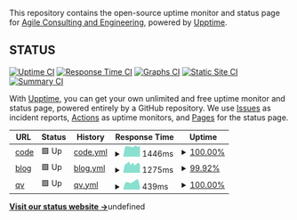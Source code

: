 This repository contains the open-source uptime monitor and status page for [Agile Consulting and Engineering](https://hive.gov.sg), powered by [Upptime](https://github.com/upptime/upptime).

## STATUS

[![Uptime CI](https://github.com/gdsace/status/workflows/Uptime%20CI/badge.svg)](https://github.com/gdsace/status/actions?query=workflow%3A%22Uptime+CI%22)
[![Response Time CI](https://github.com/gdsace/status/workflows/Response%20Time%20CI/badge.svg)](https://github.com/gdsace/status/actions?query=workflow%3A%22Response+Time+CI%22)
[![Graphs CI](https://github.com/gdsace/status/workflows/Graphs%20CI/badge.svg)](https://github.com/gdsace/status/actions?query=workflow%3A%22Graphs+CI%22)
[![Static Site CI](https://github.com/gdsace/status/workflows/Static%20Site%20CI/badge.svg)](https://github.com/gdsace/status/actions?query=workflow%3A%22Static+Site+CI%22)
[![Summary CI](https://github.com/gdsace/status/workflows/Summary%20CI/badge.svg)](https://github.com/gdsace/status/actions?query=workflow%3A%22Summary+CI%22)

With [Upptime](https://upptime.js.org), you can get your own unlimited and free uptime monitor and status page, powered entirely by a GitHub repository. We use [Issues](https://github.com/gdsace/status/issues) as incident reports, [Actions](https://github.com/gdsace/status/actions) as uptime monitors, and [Pages](https://gdsace.github.io/status) for the status page.

<!--start: status pages-->
<!-- This summary is generated by Upptime (https://github.com/upptime/upptime) -->
<!-- Do not edit this manually, your changes will be overwritten -->
<!-- prettier-ignore -->
| URL | Status | History | Response Time | Uptime |
| --- | ------ | ------- | ------------- | ------ |
| <img alt="" src="https://favicons.githubusercontent.com/code.gov.sg" height="13"> [code](https://code.gov.sg) | 🟩 Up | [code.yml](https://github.com/gdsace/status/commits/HEAD/history/code.yml) | <details><summary><img alt="Response time graph" src="./graphs/code/response-time-week.png" height="20"> 1446ms</summary><br><a href="https://gdsace.github.io/status/history/code"><img alt="Response time 1482" src="https://img.shields.io/endpoint?url=https%3A%2F%2Fraw.githubusercontent.com%2Fgdsace%2Fstatus%2FHEAD%2Fapi%2Fcode%2Fresponse-time.json"></a><br><a href="https://gdsace.github.io/status/history/code"><img alt="24-hour response time 1505" src="https://img.shields.io/endpoint?url=https%3A%2F%2Fraw.githubusercontent.com%2Fgdsace%2Fstatus%2FHEAD%2Fapi%2Fcode%2Fresponse-time-day.json"></a><br><a href="https://gdsace.github.io/status/history/code"><img alt="7-day response time 1446" src="https://img.shields.io/endpoint?url=https%3A%2F%2Fraw.githubusercontent.com%2Fgdsace%2Fstatus%2FHEAD%2Fapi%2Fcode%2Fresponse-time-week.json"></a><br><a href="https://gdsace.github.io/status/history/code"><img alt="30-day response time 1584" src="https://img.shields.io/endpoint?url=https%3A%2F%2Fraw.githubusercontent.com%2Fgdsace%2Fstatus%2FHEAD%2Fapi%2Fcode%2Fresponse-time-month.json"></a><br><a href="https://gdsace.github.io/status/history/code"><img alt="1-year response time 1482" src="https://img.shields.io/endpoint?url=https%3A%2F%2Fraw.githubusercontent.com%2Fgdsace%2Fstatus%2FHEAD%2Fapi%2Fcode%2Fresponse-time-year.json"></a></details> | <details><summary><a href="https://gdsace.github.io/status/history/code">100.00%</a></summary><a href="https://gdsace.github.io/status/history/code"><img alt="All-time uptime 96.36%" src="https://img.shields.io/endpoint?url=https%3A%2F%2Fraw.githubusercontent.com%2Fgdsace%2Fstatus%2FHEAD%2Fapi%2Fcode%2Fuptime.json"></a><br><a href="https://gdsace.github.io/status/history/code"><img alt="24-hour uptime 100.00%" src="https://img.shields.io/endpoint?url=https%3A%2F%2Fraw.githubusercontent.com%2Fgdsace%2Fstatus%2FHEAD%2Fapi%2Fcode%2Fuptime-day.json"></a><br><a href="https://gdsace.github.io/status/history/code"><img alt="7-day uptime 100.00%" src="https://img.shields.io/endpoint?url=https%3A%2F%2Fraw.githubusercontent.com%2Fgdsace%2Fstatus%2FHEAD%2Fapi%2Fcode%2Fuptime-week.json"></a><br><a href="https://gdsace.github.io/status/history/code"><img alt="30-day uptime 100.00%" src="https://img.shields.io/endpoint?url=https%3A%2F%2Fraw.githubusercontent.com%2Fgdsace%2Fstatus%2FHEAD%2Fapi%2Fcode%2Fuptime-month.json"></a><br><a href="https://gdsace.github.io/status/history/code"><img alt="1-year uptime 96.36%" src="https://img.shields.io/endpoint?url=https%3A%2F%2Fraw.githubusercontent.com%2Fgdsace%2Fstatus%2FHEAD%2Fapi%2Fcode%2Fuptime-year.json"></a></details>
| <img alt="" src="https://favicons.githubusercontent.com/blog.gds-gov.tech" height="13"> [blog](https://blog.gds-gov.tech) | 🟩 Up | [blog.yml](https://github.com/gdsace/status/commits/HEAD/history/blog.yml) | <details><summary><img alt="Response time graph" src="./graphs/blog/response-time-week.png" height="20"> 1275ms</summary><br><a href="https://gdsace.github.io/status/history/blog"><img alt="Response time 1211" src="https://img.shields.io/endpoint?url=https%3A%2F%2Fraw.githubusercontent.com%2Fgdsace%2Fstatus%2FHEAD%2Fapi%2Fblog%2Fresponse-time.json"></a><br><a href="https://gdsace.github.io/status/history/blog"><img alt="24-hour response time 1197" src="https://img.shields.io/endpoint?url=https%3A%2F%2Fraw.githubusercontent.com%2Fgdsace%2Fstatus%2FHEAD%2Fapi%2Fblog%2Fresponse-time-day.json"></a><br><a href="https://gdsace.github.io/status/history/blog"><img alt="7-day response time 1275" src="https://img.shields.io/endpoint?url=https%3A%2F%2Fraw.githubusercontent.com%2Fgdsace%2Fstatus%2FHEAD%2Fapi%2Fblog%2Fresponse-time-week.json"></a><br><a href="https://gdsace.github.io/status/history/blog"><img alt="30-day response time 1190" src="https://img.shields.io/endpoint?url=https%3A%2F%2Fraw.githubusercontent.com%2Fgdsace%2Fstatus%2FHEAD%2Fapi%2Fblog%2Fresponse-time-month.json"></a><br><a href="https://gdsace.github.io/status/history/blog"><img alt="1-year response time 1211" src="https://img.shields.io/endpoint?url=https%3A%2F%2Fraw.githubusercontent.com%2Fgdsace%2Fstatus%2FHEAD%2Fapi%2Fblog%2Fresponse-time-year.json"></a></details> | <details><summary><a href="https://gdsace.github.io/status/history/blog">99.92%</a></summary><a href="https://gdsace.github.io/status/history/blog"><img alt="All-time uptime 95.48%" src="https://img.shields.io/endpoint?url=https%3A%2F%2Fraw.githubusercontent.com%2Fgdsace%2Fstatus%2FHEAD%2Fapi%2Fblog%2Fuptime.json"></a><br><a href="https://gdsace.github.io/status/history/blog"><img alt="24-hour uptime 100.00%" src="https://img.shields.io/endpoint?url=https%3A%2F%2Fraw.githubusercontent.com%2Fgdsace%2Fstatus%2FHEAD%2Fapi%2Fblog%2Fuptime-day.json"></a><br><a href="https://gdsace.github.io/status/history/blog"><img alt="7-day uptime 99.92%" src="https://img.shields.io/endpoint?url=https%3A%2F%2Fraw.githubusercontent.com%2Fgdsace%2Fstatus%2FHEAD%2Fapi%2Fblog%2Fuptime-week.json"></a><br><a href="https://gdsace.github.io/status/history/blog"><img alt="30-day uptime 99.46%" src="https://img.shields.io/endpoint?url=https%3A%2F%2Fraw.githubusercontent.com%2Fgdsace%2Fstatus%2FHEAD%2Fapi%2Fblog%2Fuptime-month.json"></a><br><a href="https://gdsace.github.io/status/history/blog"><img alt="1-year uptime 95.48%" src="https://img.shields.io/endpoint?url=https%3A%2F%2Fraw.githubusercontent.com%2Fgdsace%2Fstatus%2FHEAD%2Fapi%2Fblog%2Fuptime-year.json"></a></details>
| <img alt="" src="https://favicons.githubusercontent.com/peer-nomination.gahmen.io" height="13"> [qv](https://peer-nomination.gahmen.io) | 🟩 Up | [qv.yml](https://github.com/gdsace/status/commits/HEAD/history/qv.yml) | <details><summary><img alt="Response time graph" src="./graphs/qv/response-time-week.png" height="20"> 439ms</summary><br><a href="https://gdsace.github.io/status/history/qv"><img alt="Response time 464" src="https://img.shields.io/endpoint?url=https%3A%2F%2Fraw.githubusercontent.com%2Fgdsace%2Fstatus%2FHEAD%2Fapi%2Fqv%2Fresponse-time.json"></a><br><a href="https://gdsace.github.io/status/history/qv"><img alt="24-hour response time 145" src="https://img.shields.io/endpoint?url=https%3A%2F%2Fraw.githubusercontent.com%2Fgdsace%2Fstatus%2FHEAD%2Fapi%2Fqv%2Fresponse-time-day.json"></a><br><a href="https://gdsace.github.io/status/history/qv"><img alt="7-day response time 439" src="https://img.shields.io/endpoint?url=https%3A%2F%2Fraw.githubusercontent.com%2Fgdsace%2Fstatus%2FHEAD%2Fapi%2Fqv%2Fresponse-time-week.json"></a><br><a href="https://gdsace.github.io/status/history/qv"><img alt="30-day response time 463" src="https://img.shields.io/endpoint?url=https%3A%2F%2Fraw.githubusercontent.com%2Fgdsace%2Fstatus%2FHEAD%2Fapi%2Fqv%2Fresponse-time-month.json"></a><br><a href="https://gdsace.github.io/status/history/qv"><img alt="1-year response time 464" src="https://img.shields.io/endpoint?url=https%3A%2F%2Fraw.githubusercontent.com%2Fgdsace%2Fstatus%2FHEAD%2Fapi%2Fqv%2Fresponse-time-year.json"></a></details> | <details><summary><a href="https://gdsace.github.io/status/history/qv">100.00%</a></summary><a href="https://gdsace.github.io/status/history/qv"><img alt="All-time uptime 100.00%" src="https://img.shields.io/endpoint?url=https%3A%2F%2Fraw.githubusercontent.com%2Fgdsace%2Fstatus%2FHEAD%2Fapi%2Fqv%2Fuptime.json"></a><br><a href="https://gdsace.github.io/status/history/qv"><img alt="24-hour uptime 100.00%" src="https://img.shields.io/endpoint?url=https%3A%2F%2Fraw.githubusercontent.com%2Fgdsace%2Fstatus%2FHEAD%2Fapi%2Fqv%2Fuptime-day.json"></a><br><a href="https://gdsace.github.io/status/history/qv"><img alt="7-day uptime 100.00%" src="https://img.shields.io/endpoint?url=https%3A%2F%2Fraw.githubusercontent.com%2Fgdsace%2Fstatus%2FHEAD%2Fapi%2Fqv%2Fuptime-week.json"></a><br><a href="https://gdsace.github.io/status/history/qv"><img alt="30-day uptime 100.00%" src="https://img.shields.io/endpoint?url=https%3A%2F%2Fraw.githubusercontent.com%2Fgdsace%2Fstatus%2FHEAD%2Fapi%2Fqv%2Fuptime-month.json"></a><br><a href="https://gdsace.github.io/status/history/qv"><img alt="1-year uptime 100.00%" src="https://img.shields.io/endpoint?url=https%3A%2F%2Fraw.githubusercontent.com%2Fgdsace%2Fstatus%2FHEAD%2Fapi%2Fqv%2Fuptime-year.json"></a></details>

<!--end: status pages-->

[**Visit our status website →**](https://gdsace.github.io/status)undefined
